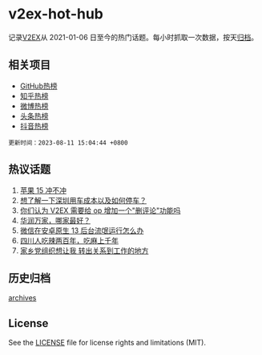 # v2ex-hot-hub

 记录[V2EX](https://www.v2ex.com/)从 2021-01-06 日至今的热门话题。每小时抓取一次数据，按天[归档](archives)。
 
 ## 相关项目

- [GitHub热榜](https://github.com/snaildev/github-hot-hub)
- [知乎热榜](https://github.com/snaildev/zhihu-hot-hub)
- [微博热榜](https://github.com/snaildev/weibo-hot-hub)
- [头条热榜](https://github.com/snaildev/toutiao-hot-hub)
- [抖音热榜](https://github.com/snaildev/douyin-hot-hub)


 `更新时间：2023-08-11 15:04:44 +0800`

## 热议话题

1. [苹果 15 冲不冲](https://www.v2ex.com/t/964300)
1. [想了解一下深圳用车成本以及如何停车？](https://www.v2ex.com/t/964137)
1. [你们认为 V2EX 需要给 op 增加一个"删评论"功能吗](https://www.v2ex.com/t/964292)
1. [华润万家，哪家最好？](https://www.v2ex.com/t/964161)
1. [微信在安卓原生 13 后台流氓运行怎么办](https://www.v2ex.com/t/964295)
1. [四川人吃辣两百年，吃麻上千年](https://www.v2ex.com/t/964302)
1. [家乡党组织想让我 转出关系到工作的地方](https://www.v2ex.com/t/964150)

## 历史归档

[archives](archives)

## License

See the [LICENSE](LICENSE) file for license rights and limitations (MIT).
